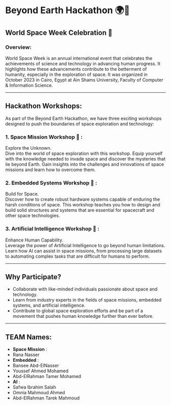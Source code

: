 # Beyond Earth Hackathon 🌍🚀

## World Space Week Celebration 🚀

### Overview: 
World Space Week is an annual international event that celebrates the achievements of science and technology in advancing human progress. It highlights how these advancements contribute to the betterment of humanity, especially in the exploration of space. It was organized in October 2023 in Cairo, Egypt at Ain Shams University, Faculty of Computer & Information Science.

---

## Hackathon Workshops:
As part of the Beyond Earth Hackathon, we have three exciting workshops designed to push the boundaries of space exploration and technology:

### 1. Space Mission Workshop 🌌 : 
Explore the Unknown.  
Dive into the world of space exploration with this workshop. Equip yourself with the knowledge needed to invade space and discover the mysteries that lie beyond Earth. Gain insights into the challenges and innovations of space missions and learn how to overcome them.

### 2. Embedded Systems Workshop 🔧 : 
Build for Space.  
Discover how to create robust hardware systems capable of enduring the harsh conditions of space. This workshop teaches you how to design and build solid structures and systems that are essential for spacecraft and other space technologies.

### 3. Artificial Intelligence Workshop 🤖 : 
Enhance Human Capability.  
Leverage the power of Artificial Intelligence to go beyond human limitations. Learn how AI can assist in space missions, from processing large datasets to automating complex tasks that are difficult for humans to perform.

---

## Why Participate? 
- Collaborate with like-minded individuals passionate about space and technology.  
- Learn from industry experts in the fields of space missions, embedded systems, and artificial intelligence.  
- Contribute to global space exploration efforts and be part of a movement that pushes human knowledge further than ever before.

---

## TEAM Names:
- **Space Mission** :
- Rana Nasser  
- **Embedded** :
- Bansee Abd-ElNasser
- Youssef Ahmed Mohamed
- Abd-ElRahman Tamer Mohamed  
- **AI** :
- Safwa Ibrahim Salah
- Omnia Mahmoud Ahmed
- Abd-ElRahman Tarek Mahmoud
